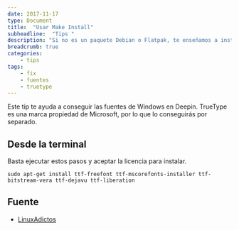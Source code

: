 ```yaml
---
date: 2017-11-17
type: Document
title:  "Usar Make Install"
subheadline:  "Tips "
description: "Si no es un paquete Debian o Flatpak, te enseñamos a instalar de otra forma"
breadcrumb: true
categories:
    - tips
tags:
    - fix
    - fuentes
    - truetype
---
```

Este tip te ayuda a conseguir las fuentes de Windows en Deepin. TrueType es una marca propiedad de Microsoft, por lo que lo conseguirás por separado.

## Desde la terminal
Basta ejecutar estos pasos y aceptar la licencia para instalar.

~~~
sudo apt-get install ttf-freefont ttf-mscorefonts-installer ttf-bitstream-vera ttf-dejavu ttf-liberation
~~~

## Fuente
* [LinuxAdictos](https://www.linuxadictos.com/4-cosas-despues-instalar-debian.html)




